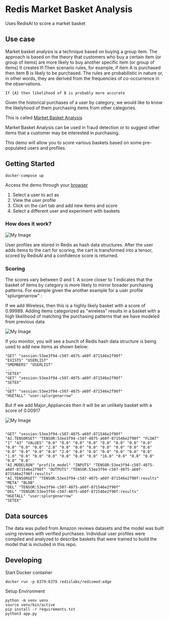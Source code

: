 # Redis Market Basket Analysis

Uses RedisAI to score a market basket

## Use case

Market basket analysis is a technique based on buying a group item. The approach is based on the theory that customers who buy a certain item (or group of items) are more likely to buy another specific item (or group of items) It creates If-Then scenario rules, for example, if item A is purchased then item B is likely to be purchased. The rules are probabilistic in nature or, in other words, they are derived from the frequencies of co-occurrence in the observations.

```If {A} then likelihood of B is probably more accurate```

Given the historical purchases of a user by category, we would like to know the likelyhood of them purchasing items from other categories.

This is called [Market Basket Analysis](https://smartbridge.com/market-basket-analysis-101/)

Market Basket Analysis can be used in fraud detection or to suggest other items that a customer may be interested in purchasing.

This demo will allow you to score various baskets based on some pre-populated users and profiles.

## Getting Started

```
docker-compose up
```

Access the demo through your [browser](http://localhost:8080)

1) Select a user to act as
2) View the user profile
3) Click on the cart tab and add new items and score
4) Select a different user and experiment with baskets

### How does it work?

![My Image](redis-market-basket-analysis.png)

User profiles are stored in Redis as hash data structures. After the user adds items to the cart for scoring, the cart is transformed into a tensor, scored by RedisAI and a confidence score is returned.
 
### Scoring
The scores vary between 0 and 1.  A score closer to 1 indicates that the basket of items by category is more likely to mirror broader purchasing patterns. For example given the another example for a user profile "splurgenarrow" :

 
If we add Wireless, then this is a highly likely basket with a score of 0.99989. Adding items categorized as "wireless" results in a basket with a high likelihood of matching the purchasing patterns that we have modeled from previous data

![My Image](redis-market-basket-analysis-1.png)

If you monitor, you will see a bunch of Redis hash data structure is being used to add new items as shown below:
 
```
"GET" "session:53ee3f94-c507-4075-a60f-871546e2f90f"
"EXISTS" "USERLIST"
"SMEMBERS" "USERLIST"
...
"SETEX" 
"GET" "session:53ee3f94-c507-4075-a60f-871546e2f90f"
"SETEX" 
..
"GET" "session:53ee3f94-c507-4075-a60f-871546e2f90f"
"HGETALL" "user:splurgenarrow"
```
But if we add Major_Appliances then it will be an unlikely basket with a score of 0.00917

![My Image](redis-market-basket-analysis-2.png)

```

"GET" "session:53ee3f94-c507-4075-a60f-871546e2f90f"
"AI.TENSORSET" "TENSOR:53ee3f94-c507-4075-a60f-871546e2f90f" "FLOAT" "1" "43" "VALUES" "0.0" "0.0" "0.0" "0.0" "0.0" "0.0" "0.0" "0.0" "0.0" "0.0" "0.0" "2.0" "0.0" "0.0" "0.0" "0.0" "0.0" "0.0" "0.0" "0.0" "0.0" "0.0" "0.0" "2.0" "0.0" "0.0" "0.0" "0.0" "0.0" "0.0" "1.0" "0.0" "0.0" "0.0" "0.0" "0.0" "0.0" "16.0" "0.0" "0.0" "0.0" "0.0" "0.0"
"AI.MODELRUN" "profile_model" "INPUTS" "TENSOR:53ee3f94-c507-4075-a60f-871546e2f90f" "OUTPUTS" "TENSOR:53ee3f94-c507-4075-a60f-871546e2f90f:results"
"AI.TENSORGET" "TENSOR:53ee3f94-c507-4075-a60f-871546e2f90f:results" "META" "BLOB"
"DEL" "TENSOR:53ee3f94-c507-4075-a60f-871546e2f90f"
"DEL" "TENSOR:53ee3f94-c507-4075-a60f-871546e2f90f:results"
"HGETALL" "user:splurgenarrow"
"SETEX" 
```

## Data sources

The data was pulled from Amazon reviews datasets and the model was built using reviews with verified purchases. Individual user profiles were compiled and analyzed to describe baskets that were trained to build the model that is included in this repo.
 


## Developing

Start Docker container

```
docker run -p 6379:6379 redislabs/redismod:edge
```

Setup Environment

```
python -m venv venv
source venv/bin/active
pip install -r requirements.txt
python3 app.py
```


